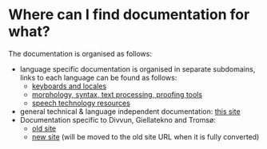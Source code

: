 # Where can I find documentation for what?

The documentation is organised as follows:

- language specific documentation is organised in separate subdomains, links to each language can be found as follows:
    - [keyboards and locales](keyboards/KeyboardLayouts.md)
    - [morphology, syntax, text processing, proofing tools](LanguageModels.md)
    - [speech technology resources](SpeechTechnologyResources.md)
- general technical & language independent documentation: [this site](/index.md)
- Documentation specific to Divvun, Giellatekno and Tromsø:
    - [old site](https://giellalt.uit.no)
    - [new site](https://giellalt.github.io/site-giellalt.uit.no/) (will be moved to the old site URL when it is fully converted)
